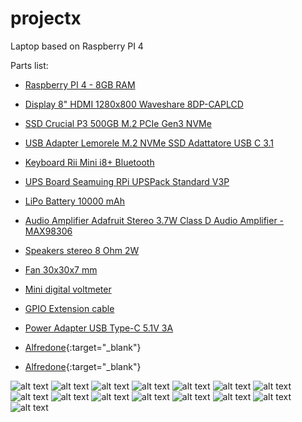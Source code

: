 # projectx
Laptop based on Raspberry PI 4

Parts list:
- [Raspberry PI 4 - 8GB RAM](https://www.amazon.it/dp/B0C9PQ9S5X/)
- [Display 8" HDMI 1280x800 Waveshare ‎8DP-CAPLCD](https://www.amazon.it/dp/B0BPMCTQQ8)
- [SSD Crucial P3 500GB M.2 PCIe Gen3 NVMe](https://www.amazon.it/dp/B0B25LQQPC)
- [USB Adapter Lemorele M.2 NVMe SSD Adattatore USB C 3.1](https://www.amazon.it/dp/B08TWWQ9ZS)
- [Keyboard Rii Mini i8+ Bluetooth](https://www.amazon.it/dp/B019WYC4SA)
- [UPS Board Seamuing RPi UPSPack Standard V3P](https://www.amazon.it/dp/B09BCWP79S)
- [LiPo Battery 10000 mAh](https://www.amazon.it/dp/B0953L98RK/)
- [Audio Amplifier Adafruit Stereo 3.7W Class D Audio Amplifier - MAX98306](https://www.amazon.it/dp/B00KLBTQPS/)
- [Speakers stereo 8 Ohm 2W](https://www.amazon.it/dp/B0BFQSSVL9/)
- [Fan 30x30x7 mm](https://www.amazon.it/dp/B07J5C16B9/)
- [Mini digital voltmeter](https://www.amazon.it/dp/B018KIX20I/)
- [GPIO Extension cable](https://www.amazon.it/dp/B08GSNT57M/)
- [Power Adapter USB Type-C 5.1V 3A](https://www.amazon.it/dp/B07TZ89BT7/)

- [Alfredone](http://www.alfredone.com){:target="_blank"}
- [Alfredone](http://www.alfredone.com){:target="_blank"}

![alt text](https://github.com/alfredone78/projectx/blob/main/pictures/001.jpg?raw=true)
![alt text](https://github.com/alfredone78/projectx/blob/main/pictures/002.jpg?raw=true)
![alt text](https://github.com/alfredone78/projectx/blob/main/pictures/003.jpg?raw=true)
![alt text](https://github.com/alfredone78/projectx/blob/main/pictures/004.jpg?raw=true)
![alt text](https://github.com/alfredone78/projectx/blob/main/pictures/005.jpg?raw=true)
![alt text](https://github.com/alfredone78/projectx/blob/main/pictures/006.jpg?raw=true)
![alt text](https://github.com/alfredone78/projectx/blob/main/pictures/007.jpg?raw=true)
![alt text](https://github.com/alfredone78/projectx/blob/main/pictures/008.jpg?raw=true)
![alt text](https://github.com/alfredone78/projectx/blob/main/pictures/009.jpg?raw=true)
![alt text](https://github.com/alfredone78/projectx/blob/main/pictures/010.jpg?raw=true)
![alt text](https://github.com/alfredone78/projectx/blob/main/pictures/011.jpg?raw=true)
![alt text](https://github.com/alfredone78/projectx/blob/main/pictures/012.jpg?raw=true)
![alt text](https://github.com/alfredone78/projectx/blob/main/pictures/013.jpg?raw=true)
![alt text](https://github.com/alfredone78/projectx/blob/main/pictures/014.jpg?raw=true)
![alt text](https://github.com/alfredone78/projectx/blob/main/pictures/015.jpg?raw=true)
